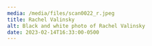 ```yaml
---
media: /media/files/scan0022_r.jpeg
title: Rachel Valinsky
alt: Black and white photo of Rachel Valinsky
date: 2023-02-14T16:33:00-0500
---
```

